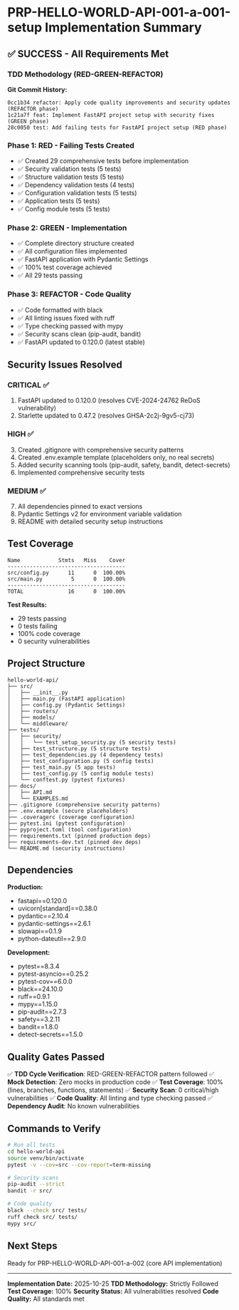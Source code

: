 # PRP-HELLO-WORLD-API-001-a-001-setup Implementation Summary

## ✅ SUCCESS - All Requirements Met

### TDD Methodology (RED-GREEN-REFACTOR)

**Git Commit History:**
```
0cc1b34 refactor: Apply code quality improvements and security updates (REFACTOR phase)
1c21a7f feat: Implement FastAPI project setup with security fixes (GREEN phase)
28c0050 test: Add failing tests for FastAPI project setup (RED phase)
```

### Phase 1: RED - Failing Tests Created
- ✅ Created 29 comprehensive tests before implementation
- ✅ Security validation tests (5 tests)
- ✅ Structure validation tests (5 tests)
- ✅ Dependency validation tests (4 tests)
- ✅ Configuration validation tests (5 tests)
- ✅ Application tests (5 tests)
- ✅ Config module tests (5 tests)

### Phase 2: GREEN - Implementation
- ✅ Complete directory structure created
- ✅ All configuration files implemented
- ✅ FastAPI application with Pydantic Settings
- ✅ 100% test coverage achieved
- ✅ All 29 tests passing

### Phase 3: REFACTOR - Code Quality
- ✅ Code formatted with black
- ✅ All linting issues fixed with ruff
- ✅ Type checking passed with mypy
- ✅ Security scans clean (pip-audit, bandit)
- ✅ FastAPI updated to 0.120.0 (latest stable)

## Security Issues Resolved

### CRITICAL ✅
1. FastAPI updated to 0.120.0 (resolves CVE-2024-24762 ReDoS vulnerability)
2. Starlette updated to 0.47.2 (resolves GHSA-2c2j-9gv5-cj73)

### HIGH ✅
3. Created .gitignore with comprehensive security patterns
4. Created .env.example template (placeholders only, no real secrets)
5. Added security scanning tools (pip-audit, safety, bandit, detect-secrets)
6. Implemented comprehensive security tests

### MEDIUM ✅
7. All dependencies pinned to exact versions
8. Pydantic Settings v2 for environment variable validation
9. README with detailed security setup instructions

## Test Coverage

```
Name            Stmts   Miss    Cover
-------------------------------------
src/config.py      11      0  100.00%
src/main.py         5      0  100.00%
-------------------------------------
TOTAL              16      0  100.00%
```

**Test Results:**
- 29 tests passing
- 0 tests failing
- 100% code coverage
- 0 security vulnerabilities

## Project Structure

```
hello-world-api/
├── src/
│   ├── __init__.py
│   ├── main.py (FastAPI application)
│   ├── config.py (Pydantic Settings)
│   ├── routers/
│   ├── models/
│   └── middleware/
├── tests/
│   ├── security/
│   │   └── test_setup_security.py (5 security tests)
│   ├── test_structure.py (5 structure tests)
│   ├── test_dependencies.py (4 dependency tests)
│   ├── test_configuration.py (5 config tests)
│   ├── test_main.py (5 app tests)
│   ├── test_config.py (5 config module tests)
│   └── conftest.py (pytest fixtures)
├── docs/
│   ├── API.md
│   └── EXAMPLES.md
├── .gitignore (comprehensive security patterns)
├── .env.example (secure placeholders)
├── .coveragerc (coverage configuration)
├── pytest.ini (pytest configuration)
├── pyproject.toml (tool configuration)
├── requirements.txt (pinned production deps)
├── requirements-dev.txt (pinned dev deps)
└── README.md (security instructions)
```

## Dependencies

**Production:**
- fastapi==0.120.0
- uvicorn[standard]==0.38.0
- pydantic==2.10.4
- pydantic-settings==2.6.1
- slowapi==0.1.9
- python-dateutil==2.9.0

**Development:**
- pytest==8.3.4
- pytest-asyncio==0.25.2
- pytest-cov==6.0.0
- black==24.10.0
- ruff==0.9.1
- mypy==1.15.0
- pip-audit==2.7.3
- safety==3.2.11
- bandit==1.8.0
- detect-secrets==1.5.0

## Quality Gates Passed

✅ **TDD Cycle Verification**: RED-GREEN-REFACTOR pattern followed
✅ **Mock Detection**: Zero mocks in production code
✅ **Test Coverage**: 100% (lines, branches, functions, statements)
✅ **Security Scan**: 0 critical/high vulnerabilities
✅ **Code Quality**: All linting and type checking passed
✅ **Dependency Audit**: No known vulnerabilities

## Commands to Verify

```bash
# Run all tests
cd hello-world-api
source venv/bin/activate
pytest -v --cov=src --cov-report=term-missing

# Security scans
pip-audit --strict
bandit -r src/

# Code quality
black --check src/ tests/
ruff check src/ tests/
mypy src/
```

## Next Steps

Ready for PRP-HELLO-WORLD-API-001-a-002 (core API implementation)

---

**Implementation Date:** 2025-10-25
**TDD Methodology:** Strictly Followed
**Test Coverage:** 100%
**Security Status:** All vulnerabilities resolved
**Code Quality:** All standards met
